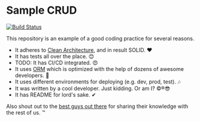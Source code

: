 # Sample CRUD

[![Build Status](https://travis-ci.org/meysam81/SampleCRUD.svg?branch=master)](https://travis-ci.org/meysam81/SampleCRUD)

This repository is an example of a good coding practice for several reasons.

* It adheres to [Clean Architecture](https://medium.com/amerandish/clean-architecture-simplified-223f45e1a10),
and in result SOLID. ❤
* It has tests all over the place. 😊
* TODO: It has CI/CD integrated. 😍
* It uses [ORM](https://en.wikipedia.org/wiki/Object-relational_mapping) which
is optimized with the help of dozens of awesome developers. 🙏
* It uses different environments for deploying (e.g. dev, prod, test). 🎶
* It was written by a cool developer. Just kidding. Or am I? ©®😎
* It has README for lord's sake. ✔

Also shout out to the [best guys out there](https://github.com/gothinkster/flask-realworld-example-app)
for sharing their knowledge with the rest of us. ™
